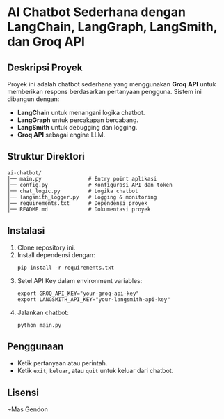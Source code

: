 # AI Chatbot Sederhana dengan LangChain, LangGraph, LangSmith, dan Groq API

## Deskripsi Proyek
Proyek ini adalah chatbot sederhana yang menggunakan **Groq API** untuk memberikan respons berdasarkan pertanyaan pengguna. Sistem ini dibangun dengan:

- **LangChain** untuk menangani logika chatbot.
- **LangGraph** untuk percakapan bercabang.
- **LangSmith** untuk debugging dan logging.
- **Groq API** sebagai engine LLM.

## Struktur Direktori
```
ai-chatbot/
│── main.py               # Entry point aplikasi
│── config.py             # Konfigurasi API dan token
│── chat_logic.py         # Logika chatbot
│── langsmith_logger.py   # Logging & monitoring
│── requirements.txt      # Dependensi proyek
│── README.md             # Dokumentasi proyek
```

## Instalasi
1. Clone repository ini.
2. Install dependensi dengan:
   ```pwsh
   pip install -r requirements.txt
   ```
3. Setel API Key dalam environment variables:
   ```pwsh
   export GROQ_API_KEY="your-groq-api-key"
   export LANGSMITH_API_KEY="your-langsmith-api-key"
   ```
4. Jalankan chatbot:
   ```pwsh
   python main.py
   ```

## Penggunaan
- Ketik pertanyaan atau perintah.
- Ketik `exit`, `keluar`, atau `quit` untuk keluar dari chatbot.

## Lisensi
~Mas Gendon
